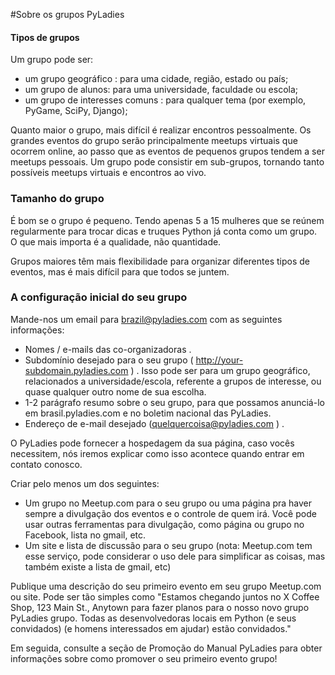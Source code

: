 #Sobre os grupos  PyLadies
#### Tipos de grupos


Um grupo pode ser:

* um grupo geográfico : para uma cidade, região, estado ou país;
* um grupo de alunos: para uma universidade, faculdade ou escola;
* um grupo de interesses comuns : para qualquer tema (por exemplo, PyGame, SciPy, Django);

Quanto maior o grupo, mais difícil é realizar encontros pessoalmente. Os grandes eventos do grupo serão principalmente meetups virtuais que ocorrem online, ao passo que as eventos de pequenos grupos tendem a ser meetups pessoais.
Um grupo pode consistir em sub-grupos, tornando tanto possíveis meetups virtuais e encontros ao vivo.

### Tamanho do grupo

É bom se o grupo é pequeno. Tendo apenas 5 a 15 mulheres que se reúnem regularmente para trocar dicas e truques Python já conta como um grupo. O que mais importa é a qualidade, não quantidade.

Grupos maiores têm mais flexibilidade para organizar diferentes tipos de eventos, mas é mais difícil para que todos se juntem.

### A configuração inicial do seu grupo

Mande-nos um email para brazil@pyladies.com com as seguintes informações:

* Nomes / e-mails das co-organizadoras .
* Subdomínio desejado para o seu grupo ( http://your-subdomain.pyladies.com ) . Isso pode ser para um grupo geográfico, relacionados a universidade/escola, referente a grupos de interesse, ou quase qualquer outro nome de sua escolha.
* 1-2 parágrafo resumo sobre o seu grupo, para que possamos anunciá-lo em brasil.pyladies.com e no boletim nacional das PyLadies.
* Endereço de e-mail desejado (quelquercoisa@pyladies.com ) .

O PyLadies pode fornecer a hospedagem da sua página, caso vocês necessitem, nós iremos explicar como isso acontece quando entrar em contato conosco.

Criar pelo menos um dos seguintes:
* Um grupo no Meetup.com para o seu grupo ou uma página pra haver sempre a divulgação dos eventos e o controle de quem irá. Você pode usar outras ferramentas para divulgação, como página ou grupo no Facebook, lista no gmail, etc.
* Um site e lista de discussão para o seu grupo (nota: Meetup.com tem esse serviço, pode considerar o uso dele para simplificar as coisas, mas também existe a lista de gmail, etc)

Publique uma descrição do seu primeiro evento em seu grupo Meetup.com ou site. Pode ser tão simples como "Estamos chegando juntos no X Coffee Shop, 123 Main St., Anytown para fazer planos para o nosso novo grupo PyLadies grupo. Todas as desenvolvedoras locais em Python (e seus convidados) (e homens interessados em ajudar) estão convidados."

Em seguida, consulte a seção de Promoção do Manual PyLadies para obter informações sobre como promover o seu primeiro evento grupo!
